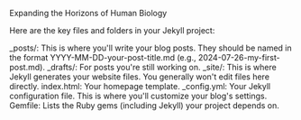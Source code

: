 Expanding the Horizons of Human Biology


Here are the key files and folders in your Jekyll project:

  _posts/: This is where you'll write your blog posts. They should be named in the format YYYY-MM-DD-your-post-title.md (e.g., 2024-07-26-my-first-post.md).
  _drafts/: For posts you're still working on.
  _site/: This is where Jekyll generates your website files. You generally won't edit files here directly.
  index.html: Your homepage template.
  _config.yml: Your Jekyll configuration file. This is where you'll customize your blog's settings.
  Gemfile: Lists the Ruby gems (including Jekyll) your project depends on.
  
